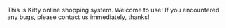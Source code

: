This is Kitty online shopping system.
Welcome to use!
If you encountered any bugs, please contact us immediately, thanks!
